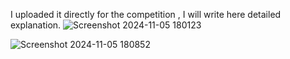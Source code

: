 I uploaded it directly for the competition , I will write here detailed explanation.
![Screenshot 2024-11-05 180123](https://github.com/user-attachments/assets/6ccc53e1-2ca5-4bb1-87fe-5338ad5ec3a1)

![Screenshot 2024-11-05 180852](https://github.com/user-attachments/assets/38b24bb5-363b-42f5-a5d5-5bb07eb34d0a)

